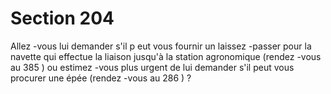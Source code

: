 # Section 204

Allez -vous lui demander s'il p eut vous fournir un laissez -passer
pour la navette qui effectue la liaison jusqu'à la station
agronomique (rendez -vous au 385 ) ou estimez -vous plus urgent
de lui demander s'il peut vous procurer une épée (rendez -vous au
286 ) ?